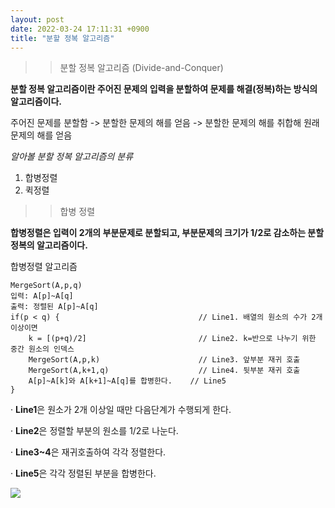 ```yaml
---
layout: post
date: 2022-03-24 17:11:31 +0900
title: "분할 정복 알고리즘"
---
```


>>분할 정복 알고리즘 (Divide-and-Conquer)

**분할 정복 알고리즘이란 주어진 문제의 입력을 분할하여 문제를 해결(정복)하는 방식의 알고리즘이다.**

주어진 문제를 분할함 -> 분할한 문제의 해를 얻음 -> 분할한 문제의 해를 취합해 원래 문제의 해를 얻음

*알아볼 분할 정복 알고리즘의 분류*

1. 합병정렬
2. 퀵정렬


>>합병 정렬

**합병정렬은 입력이 2개의 부분문제로 분할되고, 부분문제의 크기가 1/2로 감소하는 분할 정복의 알고리즘이다.**

합병정렬 알고리즘
```
MergeSort(A,p,q)
입력: A[p]~A[q]
출력: 정렬된 A[p]~A[q]
if(p < q) {                               // Line1. 배열의 원소의 수가 2개 이상이면 
    k = [(p+q)/2]                         // Line2. k=반으로 나누기 위한 중간 원소의 인덱스
    MergeSort(A,p,k)                      // Line3. 앞부분 재귀 호출
    MergeSort(A,k+1,q)                    // Line4. 뒷부분 재귀 호출
    A[p]~A[k]와 A[k+1]~A[q]를 합병한다.    // Line5
}
```

· **Line1**은 원소가 2개 이상일 때만 다음단계가 수행되게 한다.

· **Line2**은 정렬할 부분의 원소를 1/2로 나눈다.

· **Line3~4**은 재귀호출하여 각각 정렬한다.

· **Line5**은 각각 정렬된 부분을 합병한다.

![](https://postfiles.pstatic.net/20160720_119/zxy826_1468982008846zQCjt_PNG/1.PNG?type=w1)